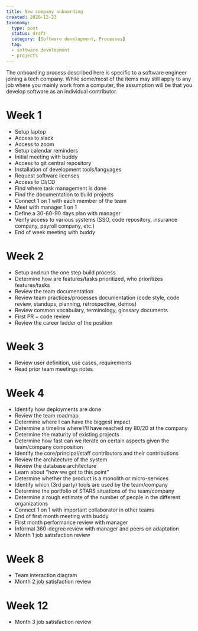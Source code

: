 ```yaml
---
title: New company onboarding
created: 2020-12-23
taxonomy:
  type: post
  status: draft
  category: [Software development, Processes]
  tag:
  - software development
  - projects
---
```


The onboarding process described here is specific to a software engineer joining a tech company. While some/most of the items may still apply to any job where you mainly work from a computer, the assumption will be that you develop software as an individual contributor.

# Week 1
* Setup laptop
* Access to slack
* Access to zoom
* Setup calendar reminders
* Initial meeting with buddy
* Access to git central repository
* Installation of development tools/languages
* Request software licenses
* Access to CI/CD
* Find where task management is done
* Find the documentation to build projects
* Connect 1 on 1 with each member of the team
* Meet with manager 1 on 1
* Define a 30-60-90 days plan with manager
* Verify access to various systems (SSO, code repository, insurance company, payroll company, etc.)
* End of week meeting with buddy

# Week 2
* Setup and run the one step build process
* Determine how are features/tasks prioritized, who prioritizes features/tasks
* Review the team documentation
* Review team practices/processes documentation (code style, code review, standups, planning, retrospective, demos)
* Review common vocabulary, terminology, glossary documents
* First PR + code review
* Review the career ladder of the position

# Week 3
* Review user definition, use cases, requirements
* Read prior team meetings notes

# Week 4
* Identify how deployments are done
* Review the team roadmap
* Determine where I can have the biggest impact
* Determine a timeline where I'll have reached my 80/20 at the company
* Determine the maturity of existing projects
* Determine how fast can we iterate on certain aspects given the team/company composition
* Identify the core/principal/staff contributors and their contributions
* Review the architecture of the system
* Review the database architecture
* Learn about "how we got to this point"
* Determine whether the product is a monolith or micro-services
* Identify which (3rd party) tools are used by the team/company
* Determine the portfolio of STARS situations of the team/company
* Determine a rough estimate of the number of people in the different organizations
* Connect 1 on 1 with important collaborator in other teams
* End of first month meeting with buddy
* First month performance review with manager
* Informal 360-degree review with manager and peers on adaptation
* Month 1 job satisfaction review

# Week 8
* Team interaction diagram
* Month 2 job satisfaction review

# Week 12
* Month 3 job satisfaction review
